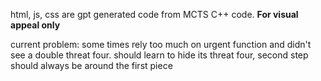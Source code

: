 html, js, css are gpt generated code from MCTS C++ code. **For visual appeal only**

current problem: some times rely too much on urgent function and didn't see a double threat four.
                  should learn to hide its threat four, second step should always be around the first piece
